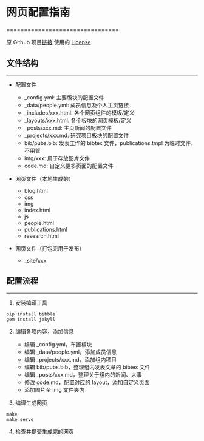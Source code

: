 # 网页配置指南
================================

原 Github 项目[链接](https://github.com/uwsampa/research-group-web)
使用的 [License](https://creativecommons.org/licenses/by-nc/4.0/)

## 文件结构
-------------------
* 配置文件
    * _config.yml: 主要版块的配置文件
    * _data/people.yml: 成员信息及个人主页链接
    * _includes/xxx.html: 各个网页组件的模板/定义
    * _layouts/xxx.html: 各个板块的网页模板/定义
    * _posts/xxx.md: 主页新闻的配置文件
    * _projects/xxx.md: 研究项目板块的配置文件
    * bib/pubs.bib: 发表工作的 bibtex 文件，publications.tmpl 为临时文件，不用管
    * img/xxx: 用于存放图片文件
    * code.md: 自定义更多页面的配置文件
    
* 网页文件（本地生成的）
    * blog.html
    * css
    * img
    * index.html
    * js
    * people.html
    * publications.html
    * research.html
    
* 网页文件（打包完用于发布）
    * _site/xxx
    
    
## 配置流程
---------------------
1. 安装编译工具
```
pip install bibble
gem install jekyll
```

2. 编辑各项内容，添加信息
    * 编辑 _config.yml，布置板块
    * 编辑 _data/people.yml，添加成员信息
    * 编辑 _projects/xxx.md，添加组内项目
    * 编辑 bib/pubs.bib，整理组内发表文章的 bibtex 文件
    * 编辑 _posts/xxx.md，整理关于组内的新闻、大事
    * 修改 code.md，配置对应的 layout，添加自定义页面
    * 添加图片至 img 文件夹内
    
3. 编译生成网页
```
make 
make serve
```
    
4. 检查并提交生成完的网页

